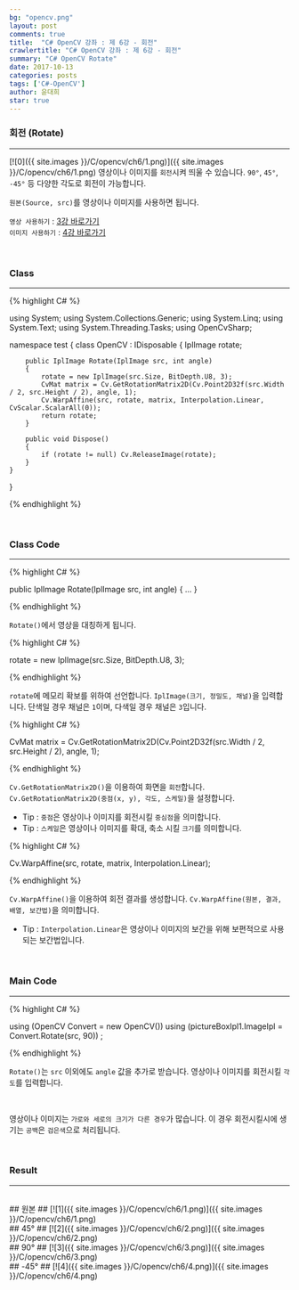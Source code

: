 ```yaml
---
bg: "opencv.png"
layout: post
comments: true
title:  "C# OpenCV 강좌 : 제 6강 - 회전"
crawlertitle: "C# OpenCV 강좌 : 제 6강 - 회전"
summary: "C# OpenCV Rotate"
date: 2017-10-13
categories: posts
tags: ['C#-OpenCV']
author: 윤대희
star: true
---
```


### 회전 (Rotate) ###
----------
[![0]({{ site.images }}/C/opencv/ch6/1.png)]({{ site.images }}/C/opencv/ch6/1.png)
영상이나 이미지를 `회전`시켜 띄울 수 있습니다. `90°`, `45°`, `-45°` 등 다양한 각도로 회전이 가능합니다.
<br>

`원본(Source, src)`를 영상이나 이미지를 사용하면 됩니다.
<br>

`영상 사용하기` : [3강 바로가기][3강]
<br>
`이미지 사용하기` : [4강 바로가기][4강]

<br>

### Class ###
----------

{% highlight C# %}

using System;
using System.Collections.Generic;
using System.Linq;
using System.Text;
using System.Threading.Tasks;
using OpenCvSharp;

namespace test
{
    class OpenCV : IDisposable
    {
        IplImage rotate;
            
        public IplImage Rotate(IplImage src, int angle)
        {
            rotate = new IplImage(src.Size, BitDepth.U8, 3);
            CvMat matrix = Cv.GetRotationMatrix2D(Cv.Point2D32f(src.Width / 2, src.Height / 2), angle, 1);
            Cv.WarpAffine(src, rotate, matrix, Interpolation.Linear, CvScalar.ScalarAll(0));
            return rotate;
        }
        
        public void Dispose()
        {
            if (rotate != null) Cv.ReleaseImage(rotate);
        }
    }
}                    

{% endhighlight %}

<br>

### Class Code ###
----------
{% highlight C# %}

public IplImage Rotate(IplImage src, int angle)
{
    ...
} 

{% endhighlight %}

`Rotate()`에서 영상을 대칭하게 됩니다.

{% highlight C# %}

rotate = new IplImage(src.Size, BitDepth.U8, 3);

{% endhighlight %}

`rotate`에 메모리 확보를 위하여 선언합니다. `IplImage(크기, 정밀도, 채널)`을 입력합니다. 단색일 경우 채널은 `1`이며, 다색일 경우 채널은 `3`입니다.

{% highlight C# %}

CvMat matrix = Cv.GetRotationMatrix2D(Cv.Point2D32f(src.Width / 2, src.Height / 2), angle, 1);

{% endhighlight %}

`Cv.GetRotationMatrix2D()`을 이용하여 화면을 `회전`합니다. `Cv.GetRotationMatrix2D(중점(x, y), 각도, 스케일)`을 설정합니다.

* Tip : `중점`은 영상이나 이미지를 회전시킬 `중심점`을 의미합니다.
* Tip : `스케일`은 영상이나 이미지를 확대, 축소 시킬 `크기`를 의미합니다.

{% highlight C# %}

Cv.WarpAffine(src, rotate, matrix, Interpolation.Linear);

{% endhighlight %}

`Cv.WarpAffine()`을 이용하여 회전 결과를 생성합니다. `Cv.WarpAffine(원본, 결과, 배열, 보간법)`을 의미합니다.

* Tip :  `Interpolation.Linear`은 영상이나 이미지의 보간을 위해 보편적으로 사용되는 보간법입니다.

<br>

### Main Code ###
----------
{% highlight C# %}

using (OpenCV Convert = new OpenCV())
using (pictureBoxIpl1.ImageIpl = Convert.Rotate(src, 90)) ;

{% endhighlight %}

`Rotate()`는 `src` 이외에도 `angle` 값을 추가로 받습니다. 영상이나 이미지를 회전시킬 `각도`를 입력합니다.

<br>

영상이나 이미지는 `가로와 세로의 크기가 다른 경우`가 많습니다. 이 경우 회전시킬시에 생기는 `공백`은 `검은색`으로 처리됩니다.

<br>

### Result ###
----------
<br>
## 원본 ##
[![1]({{ site.images }}/C/opencv/ch6/1.png)]({{ site.images }}/C/opencv/ch6/1.png)

<br>
## 45° ##
[![2]({{ site.images }}/C/opencv/ch6/2.png)]({{ site.images }}/C/opencv/ch6/2.png)

<br>
## 90° ##
[![3]({{ site.images }}/C/opencv/ch6/3.png)]({{ site.images }}/C/opencv/ch6/3.png)

<br>
## -45° ##
[![4]({{ site.images }}/C/opencv/ch6/4.png)]({{ site.images }}/C/opencv/ch6/4.png)


[3강]: https://076923.github.io/posts/C-opencv-3/
[4강]: https://076923.github.io/posts/C-opencv-4/
